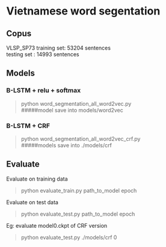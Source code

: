 # Vietnamese word segentation

## Copus
VLSP_SP73
training set: 53204 sentences  
testing set : 14993 sentences

## Models
### B-LSTM + relu + softmax
> python word_segmentation_all_word2vec.py  
#####model save into models/word2vec

### B-LSTM + CRF
> python word_segmentation_all_word2vec_crf.py  
#####models save into ./models/crf

## Evaluate
Evaluate on training data
> python evaluate_train.py path_to_model epoch  

Evaluate on test data
> python evaluate_test.py path_to_model epoch

Eg: evaluate model0.ckpt of CRF version
> python evaluate_test.py ./models/crf 0